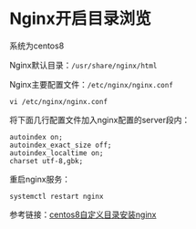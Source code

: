 # Nginx开启目录浏览


 系统为centos8

 Nginx默认目录：`/usr/share/nginx/html`

Nginx主要配置文件：`/etc/nginx/nginx.conf`

```
vi /etc/nginx/nginx.conf
```

将下面几行配置文件加入nginx配置的server段内：

```
autoindex on;                        
autoindex_exact_size off;            
autoindex_localtime on;              
charset utf-8,gbk;
```

重启nginx服务：

```
systemctl restart nginx
```

参考链接：[centos8自定义目录安装nginx](http://www.cppcns.com/os/linux/289324.html)




